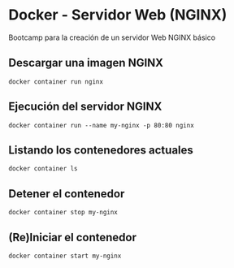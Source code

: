 # Docker - Servidor Web (NGINX)

Bootcamp para la creación de un servidor Web NGINX básico

## Descargar una imagen NGINX

```
docker container run nginx
```
## Ejecución del servidor NGINX
```
docker container run --name my-nginx -p 80:80 nginx
```
## Listando los contenedores actuales
```
docker container ls
```
## Detener el contenedor
```
docker container stop my-nginx
```
## (Re)Iniciar el contenedor
```
docker container start my-nginx
```




